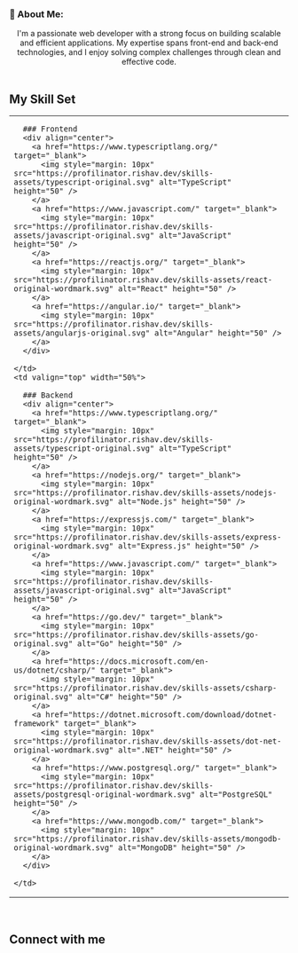 <div align="center"></div>

### 💫 About Me:
<div align="center">
    I'm a passionate web developer with a strong focus on building scalable and efficient applications. 
    My expertise spans front-end and back-end technologies, and I enjoy solving complex challenges 
    through clean and effective code.
</div>  

<br/>

## My Skill Set  
<table>
  <tr>
    <td valign="top" width="50%">

      ### Frontend  
      <div align="center">  
        <a href="https://www.typescriptlang.org/" target="_blank">
          <img style="margin: 10px" src="https://profilinator.rishav.dev/skills-assets/typescript-original.svg" alt="TypeScript" height="50" />
        </a>  
        <a href="https://www.javascript.com/" target="_blank">
          <img style="margin: 10px" src="https://profilinator.rishav.dev/skills-assets/javascript-original.svg" alt="JavaScript" height="50" />
        </a>  
        <a href="https://reactjs.org/" target="_blank">
          <img style="margin: 10px" src="https://profilinator.rishav.dev/skills-assets/react-original-wordmark.svg" alt="React" height="50" />
        </a>  
        <a href="https://angular.io/" target="_blank">
          <img style="margin: 10px" src="https://profilinator.rishav.dev/skills-assets/angularjs-original.svg" alt="Angular" height="50" />
        </a>  
      </div>

    </td>
    <td valign="top" width="50%">

      ### Backend  
      <div align="center">  
        <a href="https://www.typescriptlang.org/" target="_blank">
          <img style="margin: 10px" src="https://profilinator.rishav.dev/skills-assets/typescript-original.svg" alt="TypeScript" height="50" />
        </a>  
        <a href="https://nodejs.org/" target="_blank">
          <img style="margin: 10px" src="https://profilinator.rishav.dev/skills-assets/nodejs-original-wordmark.svg" alt="Node.js" height="50" />
        </a>  
        <a href="https://expressjs.com/" target="_blank">
          <img style="margin: 10px" src="https://profilinator.rishav.dev/skills-assets/express-original-wordmark.svg" alt="Express.js" height="50" />
        </a>  
        <a href="https://www.javascript.com/" target="_blank">
          <img style="margin: 10px" src="https://profilinator.rishav.dev/skills-assets/javascript-original.svg" alt="JavaScript" height="50" />
        </a>  
        <a href="https://go.dev/" target="_blank">
          <img style="margin: 10px" src="https://profilinator.rishav.dev/skills-assets/go-original.svg" alt="Go" height="50" />
        </a>  
        <a href="https://docs.microsoft.com/en-us/dotnet/csharp/" target="_blank">
          <img style="margin: 10px" src="https://profilinator.rishav.dev/skills-assets/csharp-original.svg" alt="C#" height="50" />
        </a>  
        <a href="https://dotnet.microsoft.com/download/dotnet-framework" target="_blank">
          <img style="margin: 10px" src="https://profilinator.rishav.dev/skills-assets/dot-net-original-wordmark.svg" alt=".NET" height="50" />
        </a>  
        <a href="https://www.postgresql.org/" target="_blank">
          <img style="margin: 10px" src="https://profilinator.rishav.dev/skills-assets/postgresql-original-wordmark.svg" alt="PostgreSQL" height="50" />
        </a>  
        <a href="https://www.mongodb.com/" target="_blank">
          <img style="margin: 10px" src="https://profilinator.rishav.dev/skills-assets/mongodb-original-wordmark.svg" alt="MongoDB" height="50" />
        </a>  
      </div>

    </td>
  </tr>
</table>  

<br/>

## Connect with me  
<div align="center">
  <a href="https://linkedin.com/in/thaizir-el-troudi-9a3414169" target="_blank">
    <img src="https://img.shields.io/badge/link
